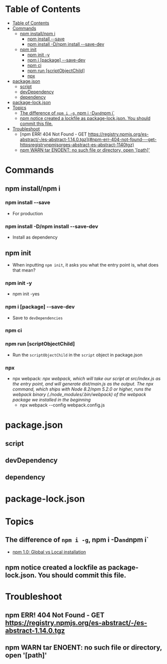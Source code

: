 # Table of Contents
- [Table of Contents](#table-of-contents)
- [Commands](#commands)
  - [npm install/npm i](#npm-installnpm-i)
    - [npm install --save](#npm-install---save)
    - [npm install -D/npm install --save-dev](#npm-install--dnpm-install---save-dev)
  - [npm init](#npm-init)
    - [npm init -y](#npm-init--y)
    - [npm i \[package\] --save-dev](#npm-i-package---save-dev)
    - [npm ci](#npm-ci)
    - [npm run \[scriptObjectChild\]](#npm-run-scriptobjectchild)
    - [npx](#npx)
- [package.json](#packagejson)
  - [script](#script)
  - [devDependency](#devdependency)
  - [dependency](#dependency)
- [package-lock.json](#package-lockjson)
- [Topics](#topics)
  - [The difference of `npm i -g`, npm i -D` and `npm i`](#the-difference-of-npm-i--g-npm-i--dandnpm-i)
  - [npm notice created a lockfile as package-lock.json. You should commit this file.](#npm-notice-created-a-lockfile-as-package-lockjson-you-should-commit-this-file)
- [Troubleshoot](#troubleshoot)
  - [npm ERR! 404 Not Found - GET https://registry.npmjs.org/es-abstract/-/es-abstract-1.14.0.tgz](#npm-err-404-not-found---get-httpsregistrynpmjsorges-abstract-es-abstract-1140tgz)
  - [npm WARN tar ENOENT: no such file or directory, open '\[path\]'](#npm-warn-tar-enoent-no-such-file-or-directory-open-path)
# Commands
## npm install/npm i
### npm install --save
- For production
### npm install -D/npm install --save-dev
- Install as dependency
## npm init
- When inputting ```npm init```, it asks you what the entry point is, what does that mean?
### npm init -y
- npm init -yes
### npm i \[package\] --save-dev
- Save to ```devDependencies```
### npm ci
### npm run \[scriptObjectChild\]
- Run the ```scriptObjectChild``` in the ```script``` object in package.json
### npx
- npx webpack: *npx webpack, which will take our script at src/index.js as the entry point, and will generate dist/main.js as the output. The npx command, which ships with Node 8.2/npm 5.2.0 or higher, runs the webpack binary (./node_modules/.bin/webpack) of the webpack package we installed in the beginning*
  - npx webpack --config webpack.config.js
# package.json
## script
## devDependency
## dependency
# package-lock.json

# Topics
## The difference of `npm i -g`, npm i -D` and `npm i`
- [npm 1.0: Global vs Local installation](https://nodejs.org/en/blog/npm/npm-1-0-global-vs-local-installation/)

## npm notice created a lockfile as package-lock.json. You should commit this file.

# Troubleshoot
## npm ERR! 404 Not Found - GET https://registry.npmjs.org/es-abstract/-/es-abstract-1.14.0.tgz
## npm WARN tar ENOENT: no such file or directory, open '\[path\]'